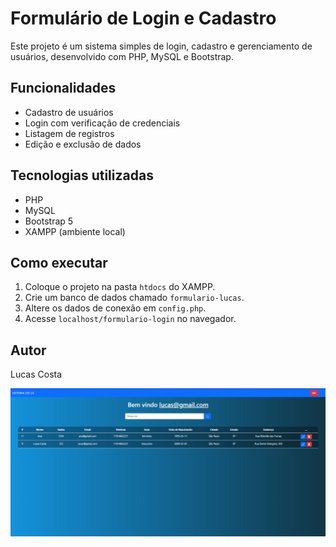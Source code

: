 # Formulário de Login e Cadastro

Este projeto é um sistema simples de login, cadastro e gerenciamento de usuários, desenvolvido com PHP, MySQL e Bootstrap.

## Funcionalidades
- Cadastro de usuários
- Login com verificação de credenciais
- Listagem de registros
- Edição e exclusão de dados

## Tecnologias utilizadas
- PHP
- MySQL
- Bootstrap 5
- XAMPP (ambiente local)

## Como executar
1. Coloque o projeto na pasta `htdocs` do XAMPP.
2. Crie um banco de dados chamado `formulario-lucas`.
3. Altere os dados de conexão em `config.php`.
4. Acesse `localhost/formulario-login` no navegador.

## Autor
Lucas Costa

![Tela de registros](img/registros.png)
